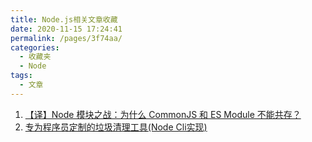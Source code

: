 ```yaml
---
title: Node.js相关文章收藏
date: 2020-11-15 17:24:41
permalink: /pages/3f74aa/
categories: 
  - 收藏夹
  - Node
tags: 
  - 文章
---
```


1. [【译】Node 模块之战：为什么 CommonJS 和 ES Module 不能共存？][url-1]
2. [专为程序员定制的垃圾清理工具(Node Cli实现)][url-2]

[url-1]:https://juejin.im/post/6865557155102064648
[url-2]:https://mp.weixin.qq.com/s?__biz=MzUyNDYxNDAyMg==&mid=2247486950&idx=2&sn=4f511cfedb8b4cec8c3616b8fbb8edbd&chksm=fa2bed0fcd5c641945d992f58a90c93084913854adea1c399fc757c866e03c5d50fbf6cf6f2f&mpshare=1&scene=1&srcid=1109mCOGaynhKVr8cCgA4Iey&sharer_sharetime=1604932715821&sharer_shareid=76605a84a018b6b091677b5240ac0709&key=7d01bae64b32608948518f6d01fa8e87b574b96f38cf2b106d32a13caede0fa4c9759582dbb1da583166660ed505772207a09eda981717cd642ab2c68c279dff505cb9e19ad1b2e8923a2756e61944e2431bdb6660725a091ab2f90987b156c1cc7f57818959284288bb0a20a169a35b5ad61113feca1f28418318a2bae1ac4d&ascene=1&uin=MTQ3NTQwOTg4MQ%3D%3D&devicetype=Windows+10+x64&version=6300002f&lang=zh_CN&exportkey=AWuQtnWl1SgwX4FUmpl0zJg%3D&pass_ticket=JqWxJa8bdrA7kFFDjJ2Ugc%2BYxmazPx5u%2F6xeLa%2BxAbZK6LhP5THzmDnEUiZl159n&wx_header=0
